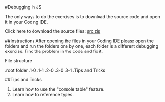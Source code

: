 #Debugging in JS

The only ways to do the exercises is to download the source code and open it in your Coding IDE.

Click here to download the source files: [src.zip](src.zip)

##Instructions
After opening the files in your Coding IDE please open the folders and run the folders one by one, each folder is a different debugging exercise.
Find the problem in the code and fix it.

File structure

.root folder
	.1-0
	.1-1
	.2-0
	.3-0
	.3-1
	.Tips and Tricks

##Tips and Tricks
1) Learn how to use the "console table" feature.
2) Learn how to reference types.